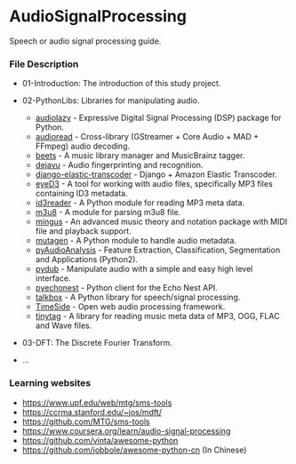 # AudioSignalProcessing
Speech or audio signal processing guide.

### File Description
* 01-Introduction: The introduction of this study project.
* 02-PythonLibs: Libraries for manipulating audio.
  * [audiolazy](https://github.com/danilobellini/audiolazy) - Expressive Digital Signal Processing (DSP) package for Python.
  * [audioread](https://github.com/beetbox/audioread) - Cross-library (GStreamer + Core Audio + MAD + FFmpeg) audio decoding.
  * [beets](http://beets.io/) - A music library manager and MusicBrainz tagger.
  * [dejavu](https://github.com/worldveil/dejavu) - Audio fingerprinting and recognition.
  * [django-elastic-transcoder](https://github.com/StreetVoice/django-elastic-transcoder) - Django + Amazon Elastic Transcoder.
  * [eyeD3](http://eyed3.nicfit.net/) - A tool for working with audio files, specifically MP3 files containing ID3 metadata.
  * [id3reader](http://nedbatchelder.com/code/modules/id3reader.py) - A Python module for reading MP3 meta data.
  * [m3u8](https://github.com/globocom/m3u8) - A module for parsing m3u8 file.
  * [mingus](http://bspaans.github.io/python-mingus/) - An advanced music theory and notation package with MIDI file and playback support.
  * [mutagen](https://github.com/quodlibet/mutagen) - A Python module to handle audio metadata.
  * [pyAudioAnalysis](https://github.com/tyiannak/pyAudioAnalysis) - Feature Extraction, Classification, Segmentation and Applications (Python2).
  * [pydub](https://github.com/jiaaro/pydub) - Manipulate audio with a simple and easy high level interface.
  * [pyechonest](https://github.com/echonest/pyechonest) - Python client for the Echo Nest API.
  * [talkbox](http://scikits.appspot.com/talkbox) - A Python library for speech/signal processing.
  * [TimeSide](https://github.com/Parisson/TimeSide) - Open web audio processing framework.
  * [tinytag](https://github.com/devsnd/tinytag) - A library for reading music meta data of MP3, OGG, FLAC and Wave files.
 
* 03-DFT: The Discrete Fourier Transform.
* ...

### Learning websites
* https://www.upf.edu/web/mtg/sms-tools
* https://ccrma.stanford.edu/~jos/mdft/
* https://github.com/MTG/sms-tools
* https://www.coursera.org/learn/audio-signal-processing
* https://github.com/vinta/awesome-python
* https://github.com/jobbole/awesome-python-cn (In Chinese)
